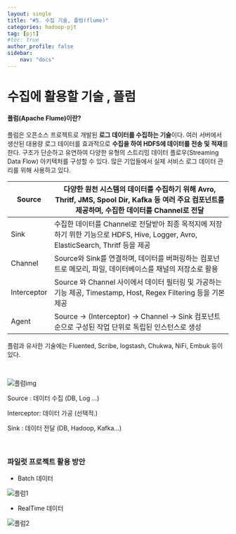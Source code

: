 ```yaml
---
layout: single
title: "#5. 수집 기술, 플럼(flume)"
categories: hadoop-pjt
tag: [pjt]
#toc: true 
author_profile: false
sidebar:
    nav: "docs"
---
```




# 수집에 활용할 기술 , 플럼



#### 플럼(Apache Flume)이란?

플럼은 오픈소스 프로젝트로 개발된 **로그 데이터를 수집하는 기술**이다. 여러 서버에서 생산된 대용량 로그 데이터를 효과적으로 **수집을 하여 HDFS에 데이터를 전송 및 적재**를 한다. 구조가 단순하고 유연하여 다양한 유형의 스트리밍 데이터 플로우(Streaming Data Flow) 아키텍처를 구성할 수 있다. 많은 기업들에서 실제 서비스 로그 데이터 관리를 위해 사용하고 있다.

| Source      | 다양한 원천 시스템의 데이터를 수집하기 위해 Avro, Thritf, JMS, Spool Dir, Kafka 등 여러 주요 컴포넌트를 제공하며, 수집한 데이터를 Channel로 전달 |
| ----------- | ------------------------------------------------------------ |
| Sink        | 수집한 데이터를 Channel로 전달받아 최종 목적지에 저장하기 위한 기능으로 HDFS, Hive, Logger, Avro, ElasticSearch, Thritf 등을 제공 |
| Channel     | Source와 Sink를 연결하며, 데이터를 버퍼링하는 컴포넌트로 메모리, 파일, 데이터베이스를 채널의 저장소로 활용 |
| Interceptor | Source 와 Channel 사이에서 데이터 필터링 및 가공하는 기능 제공, Timestamp, Host, Regex Filtering 등을 기본 제공 |
| Agent       | Source -> (Interceptor) -> Channel -> Sink 컴포넌트 순으로 구성된 작업 단위로 독립된 인스턴스로 생성 |

플럼과 유사한 기술에는 Fluented, Scribe, logstash, Chukwa, NiFi, Embuk 등이 있다.

<br>



![플럼img](../../images/2022-08-14-5-pjt-수집개요/플럼img.png)



Source : 데이터 수집 (DB, Log ...)

Interceptor: 데이터 가공 (선택적.)

Sink : 데이터 전달 (DB, Hadoop, Kafka...)

<br>

### 파일럿 프로젝트 활용 방안

* Batch 데이터 

![플럼1](../../images/2022-08-14-5-pjt-수집개요/플럼1.PNG)

* RealTime 데이터

![플럼2](../../images/2022-08-14-5-pjt-수집개요/플럼2.PNG)